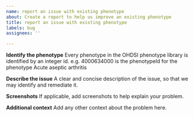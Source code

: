 ```yaml
---
name: report an issue with existing phenotype
about: Create a report to help us improve an existing phenotype
title: report an issue with existing phenotype
labels: bug
assignees: ''

---
```


**Identify the phenotype**
Every phenotype in the OHDSI phenotype library is identified by an integer id. e.g. 
4000634000 is the phenotypeId for the phenotype Acute aseptic arthritis

**Describe the issue**
A clear and concise description of the issue, so that we may identify and remediate it.

**Screenshots**
If applicable, add screenshots to help explain your problem.

**Additional context**
Add any other context about the problem here.
